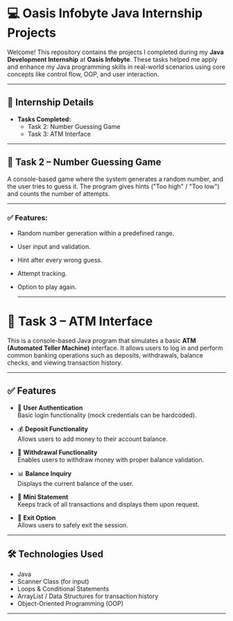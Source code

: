 # 💻 Oasis Infobyte Java Internship Projects

Welcome! This repository contains the projects I completed during my **Java Development Internship** at **Oasis Infobyte**. These tasks helped me apply and enhance my Java programming skills in real-world scenarios using core concepts like control flow, OOP, and user interaction.

---

## 📌 Internship Details
 
- **Tasks Completed:**  
  - Task 2: Number Guessing Game  
  - Task 3: ATM Interface

---

## 🔢 Task 2 – Number Guessing Game

A console-based game where the system generates a random number, and the user tries to guess it. The program gives hints ("Too high" / "Too low") and counts the number of attempts.

---

### ✅ Features:
- Random number generation within a predefined range.
- User input and validation.
- Hint after every wrong guess.
- Attempt tracking.
- Option to play again.

  ---

# 🏦 Task 3 – ATM Interface

This is a console-based Java program that simulates a basic **ATM (Automated Teller Machine)** interface. It allows users to log in and perform common banking operations such as deposits, withdrawals, balance checks, and viewing transaction history.

---

## ✅ Features

- 🔐 **User Authentication**  
  Basic login functionality (mock credentials can be hardcoded).

- 💰 **Deposit Functionality**  
  Allows users to add money to their account balance.

- 🏧 **Withdrawal Functionality**  
  Enables users to withdraw money with proper balance validation.

- 📊 **Balance Inquiry**  
  Displays the current balance of the user.

- 🧾 **Mini Statement**  
  Keeps track of all transactions and displays them upon request.

- 🚪 **Exit Option**  
  Allows users to safely exit the session.

---

## 🛠️ Technologies Used

- Java
- Scanner Class (for input)
- Loops & Conditional Statements
- ArrayList / Data Structures for transaction history
- Object-Oriented Programming (OOP)

---

